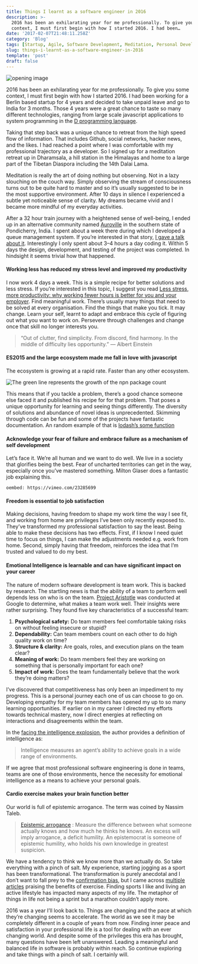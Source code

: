 ```yaml
---
title: Things I learnt as a software engineer in 2016
description: >-
  2016 has been an exhilarating year for me professionally. To give you some
  context, I must first begin with how I started 2016. I had been…
date: '2017-02-07T21:48:11.258Z'
category: 'Blog'
tags: [Startup, Agile, Software Development, Meditation, Personal Development]
slug: things-i-learnt-as-a-software-engineer-in-2016
template: 'post'
draft: false
---
```


![opening image](/media/1__lDRx07uarfldlqbPGf9H__Q.jpeg)

2016 has been an exhilarating year for me professionally. To give you some context, I must first begin with how I started 2016. I had been working for a Berlin based startup for 4 years and decided to take unpaid leave and go to India for 3 months. Those 4 years were a great chance to taste so many different technologies, ranging from large scale javascript applications to system programming in the [D programming language](https://dlang.org/).

Taking that step back was a unique chance to retreat from the high speed flow of information. That includes Github, social networks, hacker news, and the likes. I had reached a point where I was comfortable with my professional trajectory as a developer. So I signed up for a meditation retreat up in Dharamsala, a hill station in the Himalayas and home to a large part of the Tibetan Diaspora including the 14th Dalai Lama.

<!-- `oembed: https://www.instagram.com/p/9lCt_FiNLG/` -->

Meditation is really the art of doing nothing but observing. Not in a lazy slouching on the couch way. Simply observing the stream of consciousness turns out to be quite hard to master and so it’s usually suggested to be in the most supportive environment. After 10 days in silence I experienced a subtle yet noticeable sense of clarity. My dreams became vivid and I became more mindful of my everyday activities.

After a 32 hour train journey with a heightened sense of well-being, I ended up in an alternative community named [Auroville](https://en.wikipedia.org/wiki/Auroville) in the southern state of Pondicherry, India. I spent about a week there during which I developed a queue management system. If you’re interested in that story, [I gave a talk about it](https://www.youtube.com/watch?v=EdB-Vuqtlc0). Interestingly I only spent about 3–4 hours a day coding it. Within 5 days the design, development, and testing of the project was completed. In hindsight it seems trivial how that happened.

#### Working less has reduced my stress level and improved my productivity

I now work 4 days a week. This is a simple recipe for better solutions and less stress. If you’re interested in this topic, I suggest you read [Less stress, more productivity: why working fewer hours is better for you and your employer](https://codewithoutrules.com/2016/08/18/productive-programmer/). Find meaningful work. There’s usually many things that need to be solved at every organisation. Find the things that make you tick. It may change. Learn your self, learnt to adapt and embrace this cycle of figuring out what you want to work on. Persevere through challenges and change once that skill no longer interests you.

> “Out of clutter, find simplicity. From discord, find harmony. In the middle of difficulty lies opportunity.” ― Albert Einstein

#### ES2015 and the large ecosystem made me fall in love with javascript

The ecosystem is growing at a rapid rate. Faster than any other ecosystem.

![The green line represents the growth of the npn package count](/media/1__DMDY__ncqAgCpinp0MEz7nA.png)

This means that if you tackle a problem, there’s a good chance someone else faced it and published his recipe for for that problem. That poses a unique opportunity for learning and seeing things differently. The diversity of solutions and abundance of novel ideas is unprecedented. Skimming through code can be fun and some of the projects have fantastic documentation. An random example of that is [lodash’s some function](https://github.com/lodash/lodash/blob/master/some.js)

#### Acknowledge your fear of failure and embrace failure as a mechanism of self development

Let’s face it. We’re all human and we want to do well. We live in a society that glorifies being the best. Fear of uncharted territories can get in the way, especially once you’ve mastered something. Milton Glaser does a fantastic job explaining this.

`oembed: https://vimeo.com/23285699`

#### Freedom is essential to job satisfaction

Making decisions, having freedom to shape my work time the way I see fit, and working from home are privileges I’ve been only recently exposed to. They’ve transformed my professional satisfaction to say the least. Being able to make these decisions has two effects. First, if I know I need quiet time to focus on things, I can make the adjustments needed e.g. work from home. Second, simply having that freedom, reinforces the idea that I’m trusted and valued to do my best.

#### Emotional Intelligence is learnable and can have significant impact on your career

The nature of modern software development is team work. This is backed by research. The startling news is that the ability of a team to perform well depends less on who is on the team. [Project Aristotle](https://www.nytimes.com/2016/02/28/magazine/what-google-learned-from-its-quest-to-build-the-perfect-team.html?_r=0) was conducted at Google to determine, what makes a team work well. Their insights were rather surprising. They found five key characteristics of a successful team:

1.  **Psychological safety:** Do team members feel comfortable taking risks on without feeling insecure or stupid?
2.  **Dependability:** Can team members count on each other to do high quality work on time?
3.  **Structure & clarity:** Are goals, roles, and execution plans on the team clear?
4.  **Meaning of work:** Do team members feel they are working on something that is personally important for each one?
5.  **Impact of work:** Does the team fundamentally believe that the work they’re doing matters?

I’ve discovered that competitiveness has only been an impediment to my progress. This is a personal journey each one of us can choose to go on. Developing empathy for my team members has opened my up to so many learning opportunities. If earlier on in my career I directed my efforts towards technical mastery, now I direct energies at reflecting on interactions and disagreements within the team.

In the [facing the intelligence explosion](http://intelligenceexplosion.com/), the author provides a definition of intelligence as:

> Intelligence measures an agent’s ability to achieve goals in a wide range of environments.

If we agree that most professional software engineering is done in teams, teams are one of those environments, hence the necessity for emotional intelligence as a means to achieve your personal goals.

#### Cardio exercise makes your brain function better

Our world is full of epistemic arrogance. The term was coined by Nassim Taleb.

> [Epistemic arrogance](http://www.fooledbyrandomness.com/glossary.pdf) : Measure the difference between what someone actually knows and how much he thinks he knows. An excess will imply arrogance, a deficit humility. An epistemocrat is someone of epistemic humility, who holds his own knowledge in greatest suspicion.

We have a tendency to think we know more than we actually do. So take everything with a pinch of salt. My experience, starting jogging as a sport has been transformational. The transformation is purely anecdotal and I don’t want to fall prey to the [confirmation bias](https://en.wikipedia.org/wiki/Confirmation_bias), but I came across [multiple](https://www.theguardian.com/education/2016/jun/18/how-physical-exercise-makes-your-brain-work-better) [articles](http://www.health.harvard.edu/blog/regular-exercise-changes-brain-improve-memory-thinking-skills-201404097110) praising the benefits of exercise. Finding sports I like and living an active lifestyle has impacted many aspects of my life. The metaphor of things in life not being a sprint but a marathon couldn’t apply more.

<!-- `embed: https://www.instagram.com/p/BJyiyIVD9bA/` -->

<!-- > Find your spot in this crazy world -->

2016 was a year I’ll look back to. Things are changing and the pace at which they’re changing seems to accelerate. The world as we see it may be completely different in a couple of years from now. Finding inner peace and satisfaction in your professional life is a tool for dealing with an ever changing world. And despite some of the privileges this era has brought, many questions have been left unanswered. Leading a meaningful and balanced life in software is probably within reach. So continue exploring and take things with a pinch of salt. I certainly will.
